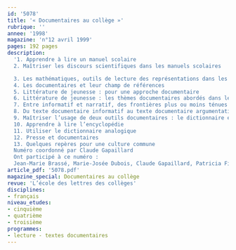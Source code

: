```yaml
---
id: '5078'
title: '« Documentaires au collège »'
rubrique: ''
annee: '1998'
magazine: 'n°12 avril 1999'
pages: 192 pages
description: 
  '1. Apprendre à lire un manuel scolaire
  2. Maîtriser les discours scientifiques dans les manuels scolaires

  3. Les mathématiques, outils de lecture des représentations dans les manuels scolaires ?
  4. Les documentaires et leur champ de références
  5. Littérature de jeunesse : pour une approche documentaire
  6. Littérature de jeunesse : les thèmes documentaires abordés dans les collections « Neuf » et « Médium »
  7. Entre informatif et narratif, des frontières plus ou moins ténues
  8. Du texte documentaire informatif au texte documentaire argumentatif
  9. Maîtriser l’usage de deux outils documentaires : le dictionnaire et l’encyclopédie
  10. Apprendre à lire l’encyclopédie
  11. Utiliser le dictionnaire analogique
  12. Presse et documentaires
  13. Quelques repères pour une culture commune
  Numéro coordonné par Claude Gapaillard
  Ont participé à ce numéro :
  Jean-Marie Brassé, Marie-Josée Dubois, Claude Gapaillard, Patricia Fize, Christian Loock et Christian Poslaniec'
article_pdf: '5078.pdf'
magazine_special: Documentaires au collège
revue: 'L’école des lettres des collèges'
disciplines:
- français
niveau_etudes:
- cinquième
- quatrième
- troisième
programmes:
- lecture - textes documentaires
---
```

